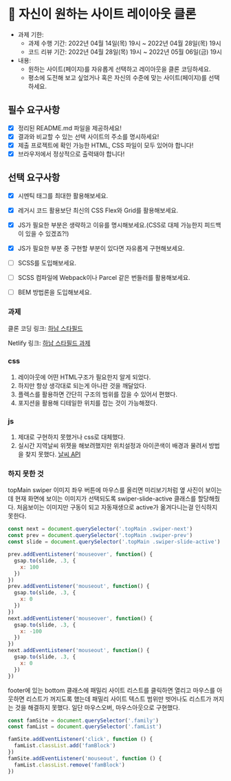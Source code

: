 # 📌 자신이 원하는 사이트 레이아웃 클론

- 과제 기한:
  - 과제 수행 기간: 2022년 04월 14일(목) 19시 ~ 2022년 04월 28일(목) 19시
  - 코드 리뷰 기간: 2022년 04월 28일(목) 19시 ~ 2022년 05월 06일(금) 19시
- 내용:
  - 원하는 사이트(페이지)를 자유롭게 선택하고 레이아웃을 클론 코딩하세요.
  - 평소에 도전해 보고 싶었거나 혹은 자신의 수준에 맞는 사이트(페이지)를 선택하세요.

## 필수 요구사항

- [x] 정리된 README.md 파일을 제공하세요!
- [x] 결과와 비교할 수 있는 선택 사이트의 주소를 명시하세요!
- [x] 제출 프로젝트에 확인 가능한 HTML, CSS 파일이 모두 있어야 합니다!
- [x] 브라우저에서 정상적으로 출력돼야 합니다!

## 선택 요구사항

- [x] 시멘틱 태그를 최대한 활용해보세요.
- [x] 레거시 코드 활용보단 최신의 CSS Flex와 Grid를 활용해보세요.
- [x] JS가 필요한 부분은 생략하고 이유를 명시해보세요.(CSS로 대체 가능한지 피드백이 있을 수 있겠죠?!)
- [x] JS가 필요한 부분 중 구현할 부분이 있다면 자유롭게 구현해보세요.
- [ ] SCSS를 도입해보세요.
- [ ] SCSS 컴파일에 Webpack이나 Parcel 같은 번들러를 활용해보세요.
- [ ] BEM 방법론을 도입해보세요.


### 과제
클론 코딩 링크: [하남 스타필드](https://www.starfield.co.kr/hanam/main.do)

Netlify 링크: [하남 스타필드 과제](https://cozy-naiad-f7bc63.netlify.app/)



### css
  1. 레이아웃에 어떤 HTML구조가 필요한지 알게 되었다.
  1. 하지만 항상 생각대로 되는게 아니란 것을 깨달았다.
  1. 플렉스를 활용하면 간단히 구조의 범위를 잡을 수 있어서 편했다.
  1. 포지션을 활용해 디테일한 위치를 잡는 것이 가능해졌다.

### js
  1. 제대로 구현하지 못했거나 css로 대체했다.
  1. 실시간 지역날씨 위젯을 해보려했지만 위치설정과 아이콘색이 배경과 물려서 방법을 찾지 못했다. [날씨 API](https://openweathermap.org/)
   

### 하지 못한 것
topMain swiper 이미지 좌우 버튼에 마우스를 올리면 미리보기처럼 옆 사진이 보이는데 현재 화면에 보이는 이미지가 선택되도록 swiper-slide-active 클래스를 할당해줬다. 처음보이는 이미지만 구동이 되고 자동재생으로 active가 옮겨다니는걸 인식하지 못한다.
```js
const next = document.querySelector('.topMain .swiper-next')
const prev = document.querySelector('.topMain .swiper-prev')
const slide = document.querySelector('.topMain .swiper-slide-active')

prev.addEventListener('mouseover', function() {
  gsap.to(slide, .3, {
    x: 100
  })
})
prev.addEventListener('mouseout', function() {
  gsap.to(slide, .3, {
    x: 0
  })
})
next.addEventListener('mouseover', function() {
  gsap.to(slide, .3, {
    x: -100
  })
})
next.addEventListener('mouseout', function() {
  gsap.to(slide, .3, {
    x: 0
  })
})
```


footer에 있는 bottom 클래스에 패밀리 사이트 리스트를 클릭하면 열리고 마우스를 아웃하면 리스트가 꺼지도록 했는데 패밀리 사이트 텍스트 범위만 벗어나도 리스트가 꺼지는 것을 해결하지 못했다. 일단 마우스오버, 마우스아웃으로 구현했다.
```js
const famSite = document.querySelector('.family')
const famList = document.querySelector('.famList')

famSite.addEventListener('click', function () {
  famList.classList.add('famBlock')
})
famSite.addEventListener('mouseout', function () {
  famList.classList.remove('famBlock')
})
```


